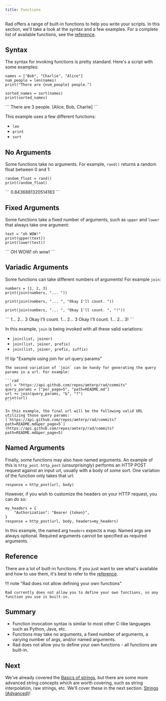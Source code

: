 ```yaml
---
title: Functions
---
```


Rad offers a range of built-in functions to help you write your scripts. In this section, we'll take a look at the syntax and a few examples.
For a complete list of available functions, see the [reference](../reference/functions.md).

## Syntax

The syntax for invoking functions is pretty standard. Here's a script with some examples:

```rad
names = ["Bob", "Charlie", "Alice"]
num_people = len(names)
print("There are {num_people} people.")

sorted_names = sort(names)
print(sorted_names)
```

<div class="result">
```
There are 3 people.
[Alice, Bob, Charlie]
```
</div>

This example uses a few different functions:

- `len`
- `print`
- `sort`

## No Arguments

Some functions take no arguments. For example, `rand()` returns a random float between 0 and 1:

```rad
random_float = rand()
print(random_float)
```

<div class="result">
```
0.8436881320514183
```
</div>

## Fixed Arguments

Some functions take a fixed number of arguments, such as `upper` and `lower` that always take one argument:

```rad
text = "oh WOW!"
print(upper(text))
print(lower(text))
```

<div class="result">
```
OH WOW!
oh wow!
```
</div>

## Variadic Arguments

Some functions can take different numbers of arguments! For example `join`:

```rad
numbers = [1, 2, 3]
print(join(numbers, "... "))

print(join(numbers, "... ", "Okay I'll count. "))

print(join(numbers, "... ", "Okay I'll count. ", "!"))
```

<div class="result">
```
1... 2... 3
Okay I'll count. 1... 2... 3
Okay I'll count. 1... 2... 3!
```
</div>

In this example, `join` is being invoked with all these valid variations:

- `join(list, joiner)`
- `join(list, joiner, prefix)`
- `join(list, joiner, prefix, suffix)`

!!! tip "Example using join for url query params"

    The second variation of `join` can be handy for generating the query params in a url. For example:

    ```rad
    url = "https://api.github.com/repos/amterp/rad/commits"
    query_params = ["per_page=5", "path=README.md"]
    url += join(query_params, "&", "?")
    print(url)
    ```

    In this example, the final url will be the following valid URL utilizing those query params:
    [`https://api.github.com/repos/amterp/rad/commits?path=README.md&per_page=5`](https://api.github.com/repos/amterp/rad/commits?path=README.md&per_page=5)

## Named Arguments

Finally, some functions may also have named arguments.
An example of this is `http_post`. `http_post` (unsurprisingly) performs an HTTP POST request against an input url, usually with a body of some sort.
One variation of the function only takes that url:

```rad
response = http_post(url, body)
```

However, if you wish to customize the headers on your HTTP request, you can do so:

```rad
my_headers = {
    "Authorization": "Bearer {token}",
}
response = http_post(url, body, headers=my_headers)
```

In this example, the named arg `headers` expects a map. Named args are always optional. Required arguments cannot be specified as required arguments.

[//]: # (todo might be nice to be able to specify e.g. join suffix without needing to specify prefix?)

## Reference

There are a lot of built-in functions. If you just want to see what's available and how to use them, it's best to refer to the [reference](../reference/functions.md).

!!! note "Rad does not allow defining your own functions"

    Rad currently does not allow you to define your own functions, so any function you use is built-in.

## Summary

- Function invocation syntax is similar to most other C-like languages such as Python, Java, etc.
- Functions may take no arguments, a fixed number of arguments, a varying number of args, and/or named arguments.
- Rad does not allow you to define your own functions - all functions are built-in.

## Next

We've already covered the [Basics of strings](./basics.md#str),
but there are some more advanced string concepts which are worth covering, such as string interpolation, raw strings, etc.
We'll cover these in the next section: [Strings (Advanced)](./strings-advanced.md)!
